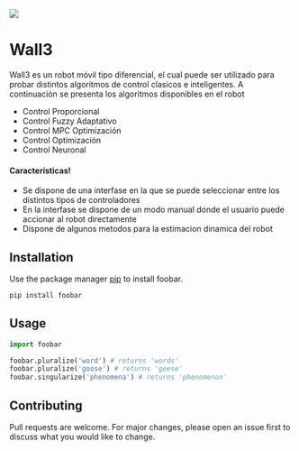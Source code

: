 ![](https://www.espe-innovativa.edu.ec/ambiente/wp-content/uploads/logo_espe.png)
# Wall3
Wall3 es un robot móvil tipo diferencial, el cual puede ser utilizado para probar distintos algoritmos de control clasicos e inteligentes.
A continuación se presenta los algoritmos disponibles en el robot
  - Control Proporcional
  - Control Fuzzy Adaptativo
  - Control MPC Optimización
  - Control Optimización
  - Control Neuronal

#### Características!
  - Se dispone de una interfase en la que se puede seleccionar entre los distintos tipos de controladores
  - En la interfase se dispone de un modo manual donde el usuario puede accionar al robot directamente
  - Dispone de algunos metodos para la estimacion dinamica del robot


## Installation

Use the package manager [pip](https://pip.pypa.io/en/stable/) to install foobar.

```bash
pip install foobar
```

## Usage

```python
import foobar

foobar.pluralize('word') # returns 'words'
foobar.pluralize('goose') # returns 'geese'
foobar.singularize('phenomena') # returns 'phenomenon'
```

## Contributing
Pull requests are welcome. For major changes, please open an issue first to discuss what you would like to change.